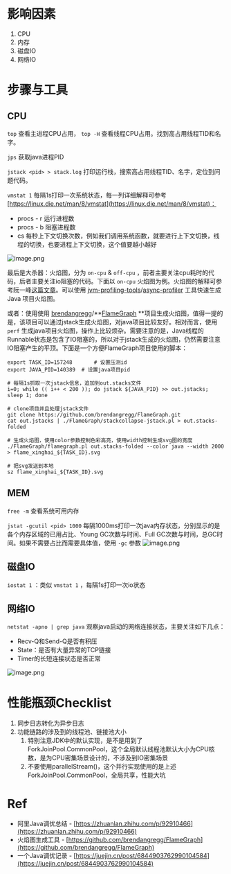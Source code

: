 # 影响因素
1. CPU
1. 内存
1. 磁盘IO
1. 网络IO



# 步骤与工具
## CPU
`top` 查看主进程CPU占用， `top -H` 查看线程CPU占用。找到高占用线程TID和名字。


`jps` 获取java进程PID


`jstack <pid> > stack.log` 打印运行栈，搜索高占用线程TID、名字，定位到问题代码。


`vmstat 1` 每隔1s打印一次系统状态，每一列详细解释可参考[https://linux.die.net/man/8/vmstat](https://linux.die.net/man/8/vmstat)：

- procs - r 运行进程数
- procs - b 阻塞进程数
- cs 每秒上下文切换次数，例如我们调用系统函数，就要进行上下文切换，线程的切换，也要进程上下文切换，这个值要越小越好

![image.png](https://cdn.nlark.com/yuque/0/2020/png/657413/1608011820214-6fad4b3a-c7b4-49e5-8ceb-7c8ab1fe8e54.png#align=left&display=inline&height=99&margin=%5Bobject%20Object%5D&name=image.png&originHeight=198&originWidth=1492&size=48958&status=done&style=none&width=746)


最后是大杀器：火焰图，分为 `on-cpu` & `off-cpu` ，前者主要关注cpu耗时的代码，后者主要关注io阻塞的代码。下面以 `on-cpu` 火焰图为例。火焰图的解释可参考阮一峰[这篇文章](https://www.google.com/search?q=%E7%81%AB%E7%84%B0%E5%9B%BE&oq=%E7%81%AB%E7%84%B0%E5%9B%BE&aqs=chrome..69i57j0i13i457j0i13l2j69i61l3.880j0j1&sourceid=chrome&ie=UTF-8)。可以使用 [jvm-profiling-tools](https://github.com/jvm-profiling-tools)/[async-profiler](https://github.com/jvm-profiling-tools/async-profiler) 工具快速生成 Java 项目火焰图。


或者：使用使用 [brendangregg](https://github.com/brendangregg)/**[FlameGraph](https://github.com/brendangregg/FlameGraph) **项目生成火焰图，值得一提的是，该项目可以通过jstack生成火焰图，对java项目比较友好。相对而言，使用 `perf` 生成java项目火焰图，操作上比较烦杂。需要注意的是，Java线程的Runnable状态是包含了IO阻塞的，所以对于jstack生成的火焰图，仍然需要注意IO阻塞产生的平顶。下面是一个方便FlameGraph项目使用的脚本：
```shell
export TASK_ID=157248		# 设置压测id
export JAVA_PID=140389	# 设置java项目pid

# 每隔1s抓取一次jstack信息，追加到out.stacks文件
i=0; while (( i++ < 200 )); do jstack ${JAVA_PID} >> out.jstacks; sleep 1; done

# clone项目并且处理jstack文件
git clone https://github.com/brendangregg/FlameGraph.git
cat out.jstacks | ./FlameGraph/stackcollapse-jstack.pl > out.stacks-folded

# 生成火焰图，使用color参数控制色彩高亮，使用width控制生成svg图的宽度
./FlameGraph/flamegraph.pl out.stacks-folded --color java --width 2000 > flame_xinghai_${TASK_ID}.svg

# 把svg发送到本地
sz flame_xinghai_${TASK_ID}.svg

```


## MEM
`free -m` 查看系统可用内存


`jstat -gcutil <pid> 1000` 每隔1000ms打印一次java内存状态，分别显示的是各个内存区域的已用占比、Young GC次数与时间、Full GC次数与时间，总GC时间。如果不需要占比而需要具体值，使用 `-gc` 参数
![image.png](https://cdn.nlark.com/yuque/0/2020/png/657413/1608011703322-42836a83-8649-46d9-9d71-4ccda103a65f.png#align=left&display=inline&height=105&margin=%5Bobject%20Object%5D&name=image.png&originHeight=210&originWidth=1406&size=50230&status=done&style=none&width=703)


## 磁盘IO
`iostat 1` ：类似 `vmstat 1` ，每隔1s打印一次io状态


## 网络IO
`netstat -apno | grep java` 观察java启动的网络连接状态，主要关注如下几点：

- Recv-Q和Send-Q是否有积压
- State：是否有大量异常的TCP链接
- Timer的长短连接状态是否正常



![image.png](https://cdn.nlark.com/yuque/0/2020/png/657413/1609323951306-07d240c9-26f1-4e37-9ba1-b78c9f7a6eb9.png#align=left&display=inline&height=432&margin=%5Bobject%20Object%5D&name=image.png&originHeight=864&originWidth=2110&size=325159&status=done&style=none&width=1055)
# 性能瓶颈Checklist

1. 同步日志转化为异步日志
1. 功能链路的涉及到的线程池、链接池大小
   1. 特别注意JDK中的默认实现，是不是用到了ForkJoinPool.CommonPool，这个全局默认线程池默认大小为CPU核数，是为CPU密集场景设计的，不涉及到IO密集场景
   1. 不要使用parallelStream()，这个并行实现使用的是上述ForkJoinPool.CommonPool，全局共享，性能大坑
# Ref

- 阿里Java调优总结 - [https://zhuanlan.zhihu.com/p/92910466](https://zhuanlan.zhihu.com/p/92910466)
- 火焰图生成工具 - [https://github.com/brendangregg/FlameGraph](https://github.com/brendangregg/FlameGraph)
- 一个Java调优记录 - [https://juejin.cn/post/6844903762990104584](https://juejin.cn/post/6844903762990104584)
